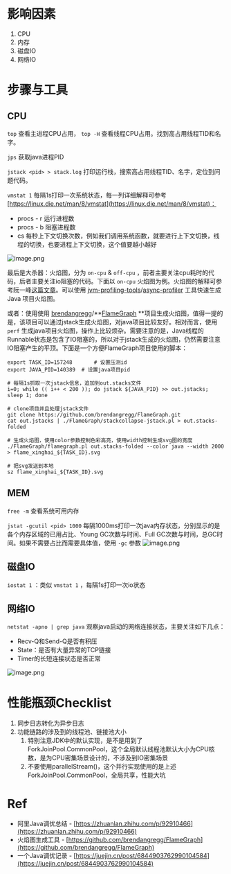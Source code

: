 # 影响因素
1. CPU
1. 内存
1. 磁盘IO
1. 网络IO



# 步骤与工具
## CPU
`top` 查看主进程CPU占用， `top -H` 查看线程CPU占用。找到高占用线程TID和名字。


`jps` 获取java进程PID


`jstack <pid> > stack.log` 打印运行栈，搜索高占用线程TID、名字，定位到问题代码。


`vmstat 1` 每隔1s打印一次系统状态，每一列详细解释可参考[https://linux.die.net/man/8/vmstat](https://linux.die.net/man/8/vmstat)：

- procs - r 运行进程数
- procs - b 阻塞进程数
- cs 每秒上下文切换次数，例如我们调用系统函数，就要进行上下文切换，线程的切换，也要进程上下文切换，这个值要越小越好

![image.png](https://cdn.nlark.com/yuque/0/2020/png/657413/1608011820214-6fad4b3a-c7b4-49e5-8ceb-7c8ab1fe8e54.png#align=left&display=inline&height=99&margin=%5Bobject%20Object%5D&name=image.png&originHeight=198&originWidth=1492&size=48958&status=done&style=none&width=746)


最后是大杀器：火焰图，分为 `on-cpu` & `off-cpu` ，前者主要关注cpu耗时的代码，后者主要关注io阻塞的代码。下面以 `on-cpu` 火焰图为例。火焰图的解释可参考阮一峰[这篇文章](https://www.google.com/search?q=%E7%81%AB%E7%84%B0%E5%9B%BE&oq=%E7%81%AB%E7%84%B0%E5%9B%BE&aqs=chrome..69i57j0i13i457j0i13l2j69i61l3.880j0j1&sourceid=chrome&ie=UTF-8)。可以使用 [jvm-profiling-tools](https://github.com/jvm-profiling-tools)/[async-profiler](https://github.com/jvm-profiling-tools/async-profiler) 工具快速生成 Java 项目火焰图。


或者：使用使用 [brendangregg](https://github.com/brendangregg)/**[FlameGraph](https://github.com/brendangregg/FlameGraph) **项目生成火焰图，值得一提的是，该项目可以通过jstack生成火焰图，对java项目比较友好。相对而言，使用 `perf` 生成java项目火焰图，操作上比较烦杂。需要注意的是，Java线程的Runnable状态是包含了IO阻塞的，所以对于jstack生成的火焰图，仍然需要注意IO阻塞产生的平顶。下面是一个方便FlameGraph项目使用的脚本：
```shell
export TASK_ID=157248		# 设置压测id
export JAVA_PID=140389	# 设置java项目pid

# 每隔1s抓取一次jstack信息，追加到out.stacks文件
i=0; while (( i++ < 200 )); do jstack ${JAVA_PID} >> out.jstacks; sleep 1; done

# clone项目并且处理jstack文件
git clone https://github.com/brendangregg/FlameGraph.git
cat out.jstacks | ./FlameGraph/stackcollapse-jstack.pl > out.stacks-folded

# 生成火焰图，使用color参数控制色彩高亮，使用width控制生成svg图的宽度
./FlameGraph/flamegraph.pl out.stacks-folded --color java --width 2000 > flame_xinghai_${TASK_ID}.svg

# 把svg发送到本地
sz flame_xinghai_${TASK_ID}.svg

```


## MEM
`free -m` 查看系统可用内存


`jstat -gcutil <pid> 1000` 每隔1000ms打印一次java内存状态，分别显示的是各个内存区域的已用占比、Young GC次数与时间、Full GC次数与时间，总GC时间。如果不需要占比而需要具体值，使用 `-gc` 参数
![image.png](https://cdn.nlark.com/yuque/0/2020/png/657413/1608011703322-42836a83-8649-46d9-9d71-4ccda103a65f.png#align=left&display=inline&height=105&margin=%5Bobject%20Object%5D&name=image.png&originHeight=210&originWidth=1406&size=50230&status=done&style=none&width=703)


## 磁盘IO
`iostat 1` ：类似 `vmstat 1` ，每隔1s打印一次io状态


## 网络IO
`netstat -apno | grep java` 观察java启动的网络连接状态，主要关注如下几点：

- Recv-Q和Send-Q是否有积压
- State：是否有大量异常的TCP链接
- Timer的长短连接状态是否正常



![image.png](https://cdn.nlark.com/yuque/0/2020/png/657413/1609323951306-07d240c9-26f1-4e37-9ba1-b78c9f7a6eb9.png#align=left&display=inline&height=432&margin=%5Bobject%20Object%5D&name=image.png&originHeight=864&originWidth=2110&size=325159&status=done&style=none&width=1055)
# 性能瓶颈Checklist

1. 同步日志转化为异步日志
1. 功能链路的涉及到的线程池、链接池大小
   1. 特别注意JDK中的默认实现，是不是用到了ForkJoinPool.CommonPool，这个全局默认线程池默认大小为CPU核数，是为CPU密集场景设计的，不涉及到IO密集场景
   1. 不要使用parallelStream()，这个并行实现使用的是上述ForkJoinPool.CommonPool，全局共享，性能大坑
# Ref

- 阿里Java调优总结 - [https://zhuanlan.zhihu.com/p/92910466](https://zhuanlan.zhihu.com/p/92910466)
- 火焰图生成工具 - [https://github.com/brendangregg/FlameGraph](https://github.com/brendangregg/FlameGraph)
- 一个Java调优记录 - [https://juejin.cn/post/6844903762990104584](https://juejin.cn/post/6844903762990104584)
